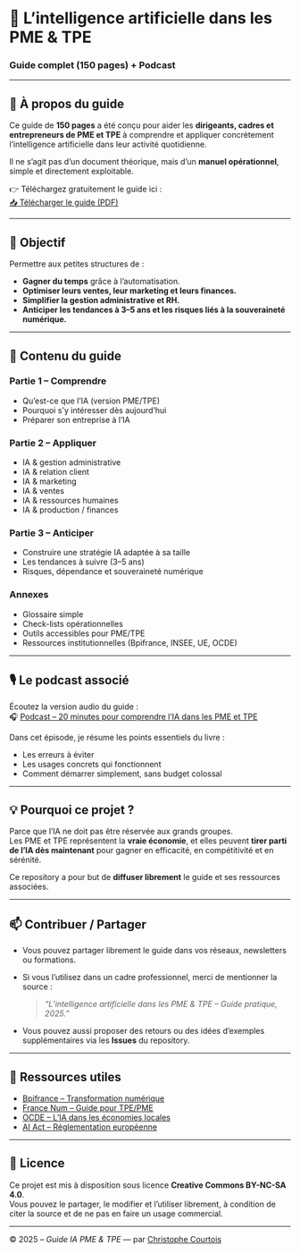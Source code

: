 # 📘 L’intelligence artificielle dans les PME & TPE  
### Guide complet (150 pages) + Podcast

---

## 🚀 À propos du guide

Ce guide de **150 pages** a été conçu pour aider les **dirigeants, cadres et entrepreneurs de PME et TPE** à comprendre et appliquer concrètement l’intelligence artificielle dans leur activité quotidienne.

Il ne s’agit pas d’un document théorique, mais d’un **manuel opérationnel**, simple et directement exploitable.

👉 Téléchargez gratuitement le guide ici :  
[📥 Télécharger le guide (PDF)](./Carrousel_IA_PME_TPE.pdf)

---

## 🎯 Objectif

Permettre aux petites structures de :
- **Gagner du temps** grâce à l’automatisation.  
- **Optimiser leurs ventes, leur marketing et leurs finances.**  
- **Simplifier la gestion administrative et RH.**  
- **Anticiper les tendances à 3–5 ans et les risques liés à la souveraineté numérique.**

---

## 🧭 Contenu du guide

### Partie 1 – Comprendre
- Qu’est-ce que l’IA (version PME/TPE)  
- Pourquoi s’y intéresser dès aujourd’hui  
- Préparer son entreprise à l’IA  

### Partie 2 – Appliquer
- IA & gestion administrative  
- IA & relation client  
- IA & marketing  
- IA & ventes  
- IA & ressources humaines  
- IA & production / finances  

### Partie 3 – Anticiper
- Construire une stratégie IA adaptée à sa taille  
- Les tendances à suivre (3–5 ans)  
- Risques, dépendance et souveraineté numérique  

### Annexes
- Glossaire simple  
- Check-lists opérationnelles  
- Outils accessibles pour PME/TPE  
- Ressources institutionnelles (Bpifrance, INSEE, UE, OCDE)  

---

## 🎙️ Le podcast associé

Écoutez la version audio du guide :  
🎧 [Podcast – 20 minutes pour comprendre l’IA dans les PME et TPE](https://example.com/lien-podcast)

Dans cet épisode, je résume les points essentiels du livre :  
- Les erreurs à éviter  
- Les usages concrets qui fonctionnent  
- Comment démarrer simplement, sans budget colossal  

---

## 💡 Pourquoi ce projet ?

Parce que l’IA ne doit pas être réservée aux grands groupes.  
Les PME et TPE représentent la **vraie économie**, et elles peuvent **tirer parti de l’IA dès maintenant** pour gagner en efficacité, en compétitivité et en sérénité.

Ce repository a pour but de **diffuser librement** le guide et ses ressources associées.

---

## 📫 Contribuer / Partager

- Vous pouvez partager librement le guide dans vos réseaux, newsletters ou formations.  
- Si vous l’utilisez dans un cadre professionnel, merci de mentionner la source :  
  > *“L’intelligence artificielle dans les PME & TPE – Guide pratique, 2025.”*

- Vous pouvez aussi proposer des retours ou des idées d’exemples supplémentaires via les **Issues** du repository.

---

## 🧩 Ressources utiles

- [Bpifrance – Transformation numérique](https://www.bpifrance.fr/)  
- [France Num – Guide pour TPE/PME](https://www.francenum.gouv.fr/)  
- [OCDE – L’IA dans les économies locales](https://www.oecd.org/)  
- [AI Act – Réglementation européenne](https://artificialintelligenceact.eu/)

---

## 📄 Licence

Ce projet est mis à disposition sous licence **Creative Commons BY-NC-SA 4.0**.  
Vous pouvez le partager, le modifier et l’utiliser librement, à condition de citer la source et de ne pas en faire un usage commercial.

---

© 2025 – *Guide IA PME & TPE* — par [Christophe Courtois](https://www.linkedin.com/in/christophecourtois/)
